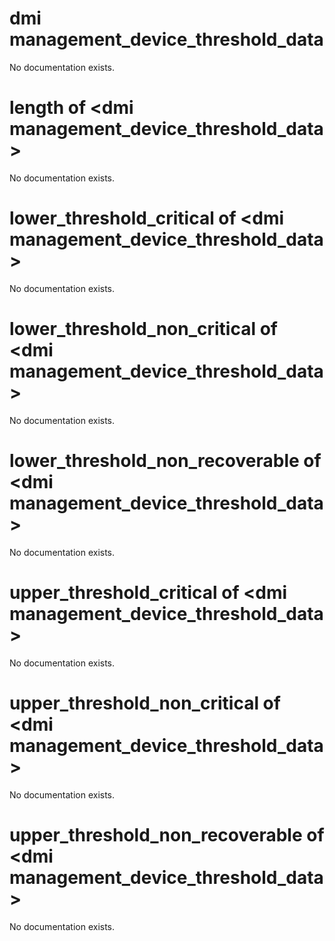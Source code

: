 # dmi management_device_threshold_data

No documentation exists.

# length of &lt;dmi management_device_threshold_data&gt;

No documentation exists.

# lower_threshold_critical of &lt;dmi management_device_threshold_data&gt;

No documentation exists.

# lower_threshold_non_critical of &lt;dmi management_device_threshold_data&gt;

No documentation exists.

# lower_threshold_non_recoverable of &lt;dmi management_device_threshold_data&gt;

No documentation exists.

# upper_threshold_critical of &lt;dmi management_device_threshold_data&gt;

No documentation exists.

# upper_threshold_non_critical of &lt;dmi management_device_threshold_data&gt;

No documentation exists.

# upper_threshold_non_recoverable of &lt;dmi management_device_threshold_data&gt;

No documentation exists.
